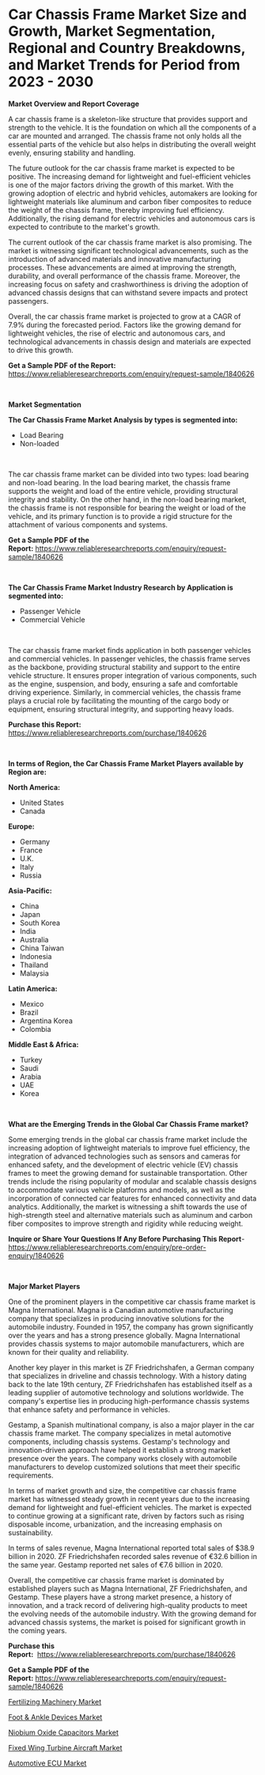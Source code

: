 <p><h1>Car Chassis Frame Market Size and Growth, Market Segmentation, Regional and Country Breakdowns, and Market Trends for Period from 2023 -  2030</h1></p><p><strong>Market Overview and Report Coverage</strong></p>
<p><p>A car chassis frame is a skeleton-like structure that provides support and strength to the vehicle. It is the foundation on which all the components of a car are mounted and arranged. The chassis frame not only holds all the essential parts of the vehicle but also helps in distributing the overall weight evenly, ensuring stability and handling.</p><p>The future outlook for the car chassis frame market is expected to be positive. The increasing demand for lightweight and fuel-efficient vehicles is one of the major factors driving the growth of this market. With the growing adoption of electric and hybrid vehicles, automakers are looking for lightweight materials like aluminum and carbon fiber composites to reduce the weight of the chassis frame, thereby improving fuel efficiency. Additionally, the rising demand for electric vehicles and autonomous cars is expected to contribute to the market's growth.</p><p>The current outlook of the car chassis frame market is also promising. The market is witnessing significant technological advancements, such as the introduction of advanced materials and innovative manufacturing processes. These advancements are aimed at improving the strength, durability, and overall performance of the chassis frame. Moreover, the increasing focus on safety and crashworthiness is driving the adoption of advanced chassis designs that can withstand severe impacts and protect passengers.</p><p>Overall, the car chassis frame market is projected to grow at a CAGR of 7.9% during the forecasted period. Factors like the growing demand for lightweight vehicles, the rise of electric and autonomous cars, and technological advancements in chassis design and materials are expected to drive this growth.</p></p>
<p><strong>Get a Sample PDF of the Report:</strong> <a href="https://www.reliableresearchreports.com/enquiry/request-sample/1840626">https://www.reliableresearchreports.com/enquiry/request-sample/1840626</a></p>
<p>&nbsp;</p>
<p><strong>Market Segmentation</strong></p>
<p><strong>The Car Chassis Frame Market Analysis by types is segmented into:</strong></p>
<p><ul><li>Load Bearing</li><li>Non-loaded</li></ul></p>
<p>&nbsp;</p>
<p><p>The car chassis frame market can be divided into two types: load bearing and non-load bearing. In the load bearing market, the chassis frame supports the weight and load of the entire vehicle, providing structural integrity and stability. On the other hand, in the non-load bearing market, the chassis frame is not responsible for bearing the weight or load of the vehicle, and its primary function is to provide a rigid structure for the attachment of various components and systems.</p></p>
<p><strong>Get a Sample PDF of the Report:</strong>&nbsp;<a href="https://www.reliableresearchreports.com/enquiry/request-sample/1840626">https://www.reliableresearchreports.com/enquiry/request-sample/1840626</a></p>
<p>&nbsp;</p>
<p><strong>The Car Chassis Frame Market Industry Research by Application is segmented into:</strong></p>
<p><ul><li>Passenger Vehicle</li><li>Commercial Vehicle</li></ul></p>
<p>&nbsp;</p>
<p><p>The car chassis frame market finds application in both passenger vehicles and commercial vehicles. In passenger vehicles, the chassis frame serves as the backbone, providing structural stability and support to the entire vehicle structure. It ensures proper integration of various components, such as the engine, suspension, and body, ensuring a safe and comfortable driving experience. Similarly, in commercial vehicles, the chassis frame plays a crucial role by facilitating the mounting of the cargo body or equipment, ensuring structural integrity, and supporting heavy loads.</p></p>
<p><strong>Purchase this Report:</strong>&nbsp; <a href="https://www.reliableresearchreports.com/purchase/1840626">https://www.reliableresearchreports.com/purchase/1840626</a></p>
<p>&nbsp;</p>
<p><strong>In terms of Region, the Car Chassis Frame Market Players available by Region are:</strong></p>
<p>
    <p> <strong> North America: </strong>
        <ul>
            <li>United States</li>
            <li>Canada</li>
        </ul>
        </p> 
    <p> <strong> Europe: </strong>
        <ul>
            <li>Germany</li>
            <li>France</li>
            <li>U.K.</li>
            <li>Italy</li>
            <li>Russia</li>
        </ul>
        </p> 
    <p> <strong> Asia-Pacific: </strong>
        <ul>
            <li>China</li>
            <li>Japan</li>
            <li>South Korea</li>
            <li>India</li>
            <li>Australia</li>
            <li>China Taiwan</li>
            <li>Indonesia</li>
            <li>Thailand</li>
            <li>Malaysia</li>
        </ul>
        </p> 
    <p> <strong> Latin America: </strong>
        <ul>
            <li>Mexico</li>
            <li>Brazil</li>
            <li>Argentina Korea</li>
            <li>Colombia</li>
        </ul>
        </p> 
    <p> <strong> Middle East & Africa: </strong>
        <ul>
            <li>Turkey</li>
            <li>Saudi</li>
            <li>Arabia</li>
            <li>UAE</li>
            <li>Korea</li>
        </ul>
    </p>
    </p>
<p>&nbsp;</p>
<p><strong>What are the Emerging Trends in the Global Car Chassis Frame market?</strong></p>
<p><p>Some emerging trends in the global car chassis frame market include the increasing adoption of lightweight materials to improve fuel efficiency, the integration of advanced technologies such as sensors and cameras for enhanced safety, and the development of electric vehicle (EV) chassis frames to meet the growing demand for sustainable transportation. Other trends include the rising popularity of modular and scalable chassis designs to accommodate various vehicle platforms and models, as well as the incorporation of connected car features for enhanced connectivity and data analytics. Additionally, the market is witnessing a shift towards the use of high-strength steel and alternative materials such as aluminum and carbon fiber composites to improve strength and rigidity while reducing weight.</p></p>
<p><strong>Inquire or Share Your Questions If Any Before Purchasing This Report</strong>- <a href="https://www.reliableresearchreports.com/enquiry/pre-order-enquiry/1840626">https://www.reliableresearchreports.com/enquiry/pre-order-enquiry/1840626</a></p>
<p>&nbsp;</p>
<p><strong>Major Market Players</strong></p>
<p><p>One of the prominent players in the competitive car chassis frame market is Magna International. Magna is a Canadian automotive manufacturing company that specializes in producing innovative solutions for the automobile industry. Founded in 1957, the company has grown significantly over the years and has a strong presence globally. Magna International provides chassis systems to major automobile manufacturers, which are known for their quality and reliability.</p><p>Another key player in this market is ZF Friedrichshafen, a German company that specializes in driveline and chassis technology. With a history dating back to the late 19th century, ZF Friedrichshafen has established itself as a leading supplier of automotive technology and solutions worldwide. The company's expertise lies in producing high-performance chassis systems that enhance safety and performance in vehicles.</p><p>Gestamp, a Spanish multinational company, is also a major player in the car chassis frame market. The company specializes in metal automotive components, including chassis systems. Gestamp's technology and innovation-driven approach have helped it establish a strong market presence over the years. The company works closely with automobile manufacturers to develop customized solutions that meet their specific requirements.</p><p>In terms of market growth and size, the competitive car chassis frame market has witnessed steady growth in recent years due to the increasing demand for lightweight and fuel-efficient vehicles. The market is expected to continue growing at a significant rate, driven by factors such as rising disposable income, urbanization, and the increasing emphasis on sustainability.</p><p>In terms of sales revenue, Magna International reported total sales of $38.9 billion in 2020. ZF Friedrichshafen recorded sales revenue of €32.6 billion in the same year. Gestamp reported net sales of €7.6 billion in 2020.</p><p>Overall, the competitive car chassis frame market is dominated by established players such as Magna International, ZF Friedrichshafen, and Gestamp. These players have a strong market presence, a history of innovation, and a track record of delivering high-quality products to meet the evolving needs of the automobile industry. With the growing demand for advanced chassis systems, the market is poised for significant growth in the coming years.</p></p>
<p><strong>Purchase this Report:</strong>&nbsp;&nbsp;<a href="https://www.reliableresearchreports.com/purchase/1840626">https://www.reliableresearchreports.com/purchase/1840626</a></p>
<p></p>
<p><strong>Get a Sample PDF of the Report:</strong>&nbsp;<a href="https://www.reliableresearchreports.com/enquiry/request-sample/1840626">https://www.reliableresearchreports.com/enquiry/request-sample/1840626</a></p>
<p><p><a href="https://www.linkedin.com/pulse/fertilizing-machinery-market-insights-players-forecast-8nkie/">Fertilizing Machinery Market</a></p><p><a href="https://www.linkedin.com/pulse/decoding-foot-amp-ankle-devices-market-deep-dive-latest-qdtke/">Foot & Ankle Devices Market</a></p><p><a href="https://medium.com/@scanw41036/niobium-oxide-capacitors-market-furnishes-information-on-market-share-market-trends-and-market-078d93635425">Niobium Oxide Capacitors Market</a></p><p><a href="https://www.linkedin.com/pulse/fixed-wing-turbine-aircraft-market-insights-players-forecast-pa8ee/">Fixed Wing Turbine Aircraft Market</a></p><p><a href="https://medium.com/@zoeyjohns1903/automotive-ecu-market-trends-forecast-and-competitive-analysis-to-2030-47a57121a85b">Automotive ECU Market</a></p></p>